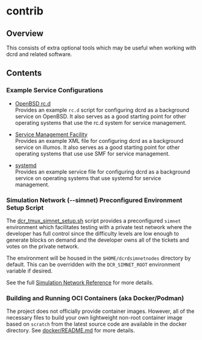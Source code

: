 contrib
=======

## Overview

This consists of extra optional tools which may be useful when working with dcrd
and related software.

## Contents

### Example Service Configurations

- [OpenBSD rc.d](services/rc.d/dcrd)  
  Provides an example `rc.d` script for configuring dcrd as a background service
  on OpenBSD.  It also serves as a good starting point for other operating
  systems that use the rc.d system for service management.

- [Service Management Facility](services/smf/dcrd.xml)  
  Provides an example XML file for configuring dcrd as a background service on
  illumos.  It also serves as a good starting point for other operating systems
  that use use SMF for service management.

- [systemd](services/systemd/dcrd.service)  
  Provides an example service file for configuring dcrd as a background service
  on operating systems that use systemd for service management.

### Simulation Network (--simnet) Preconfigured Environment Setup Script

The [dcr_tmux_simnet_setup.sh](./dcr_tmux_simnet_setup.sh) script provides a
preconfigured `simnet` environment which facilitates testing with a private test
network where the developer has full control since the difficulty levels are low
enough to generate blocks on demand and the developer owns all of the tickets
and votes on the private network.

The environment will be housed in the `$HOME/dcrdsimnetnodes` directory by
default.  This can be overridden with the `DCR_SIMNET_ROOT` environment variable
if desired.

See the full [Simulation Network Reference](../docs/simnet_environment.mediawiki)
for more details.

### Building and Running OCI Containers (aka Docker/Podman)

The project does not officially provide container images.  However, all of the
necessary files to build your own lightweight non-root container image based on
`scratch` from the latest source code are available in the docker directory.
See [docker/README.md](./docker/README.md) for more details.
